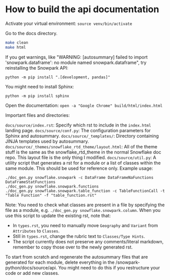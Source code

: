 # How to build the api documentation

Activate your virtual environment: `source venv/bin/activate`

Go to the docs directory.

```bash
make clean
make html
```

If you get warnings, like "WARNING: [autosummary] failed to import 'snowpark.dataframe': no module named snowpark.dataframe", try reinstalling the Snowpark API:

```
python -m pip install ".[development, pandas]"
```

You might need to install Sphinx: 
```
python -m pip install sphinx
```

Open the documentation: `open -a "Google Chrome" build/html/index.html`

Important files and directories:

`docs/source/index.rst`: Specify which rst to include in the `index.html` landing page.
`docs/source/conf.py`: The configuration parameters for Sphinx and autosummary.
`docs/source/_templates/`: Directory containing JINJA templates used by autosummary.
`docs/source/_themes/snowflake_rtd_theme/layout.html`: All of the theme stuff is the same as the snowflake_rtd_theme in the normal Snowflake doc repo. This layout file is the only thing I modified.
`docs/source/util.py`: A utility script that generates a rst for a module or a list of classes within the same module. This should be used for reference only. 
Example usage: 
```
./doc_gen.py snowflake.snowpark -c DataFrame DataFrameNaFunctions DataFrameStatFunctions
./doc_gen.py snowflake.snowpark.functions
./doc_gen.py snowflake.snowpark.table_function -c TableFunctionCall -t "Table Function" -f "table_function.rst"
```
Note: You need to check what classes are present in a file by specifying the file as a module, e.g. `./doc_gen.py snowflake.snowpark.column`.
When you use this script to update the existing rst, note that:
- In `types.rst`, you need to manually move `Geography` and `Variant` from `Attributes` to `Classes`.
- Still in `types.rst`, change the rubric text to `Classes/Type Hints`.
- The script currently does not preserve any comments/literal markdown, remember to copy those over to the newly generated rst.

To start from scratch and regenerate the autosummary files that are generated for each module, delete everything in the <root>/snowpark-python/docs/source/api. 
You might need to do this if you restructure your code or add new classes.
